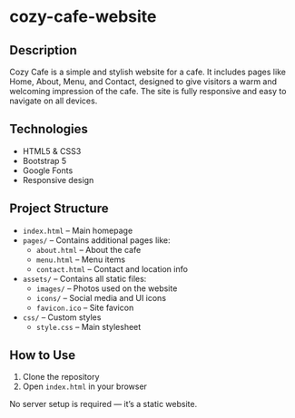 # cozy-cafe-website

## Description  
Cozy Cafe is a simple and stylish website for a cafe. It includes pages like Home, About, Menu, and Contact, designed to give visitors a warm and welcoming impression of the cafe. The site is fully responsive and easy to navigate on all devices.

## Technologies  
- HTML5 & CSS3  
- Bootstrap 5  
- Google Fonts  
- Responsive design  

## Project Structure  
- `index.html` – Main homepage
- `pages/` – Contains additional pages like:
  - `about.html` – About the cafe
  - `menu.html` – Menu items
  - `contact.html` – Contact and location info
- `assets/` – Contains all static files:
  - `images/` – Photos used on the website
  - `icons/` – Social media and UI icons
  - `favicon.ico` – Site favicon
- `css/` – Custom styles
  - `style.css` – Main stylesheet

## How to Use  
1. Clone the repository  
2. Open `index.html` in your browser  

No server setup is required — it’s a static website.